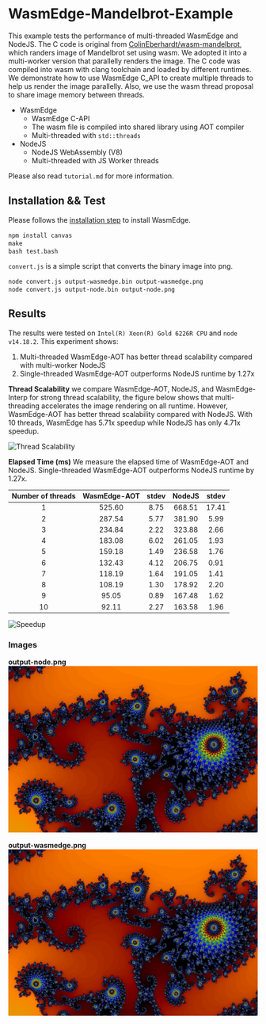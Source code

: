 # WasmEdge-Mandelbrot-Example

This example tests the performance of multi-threaded WasmEdge and NodeJS. The C code is original from [ColinEberhardt/wasm-mandelbrot](https://github.com/ColinEberhardt/wasm-mandelbrot/blob/master/wasm/mandelbrot.c), which randers image of Mandelbrot set using wasm. We adopted it into a multi-worker version that parallelly renders the image. The C code was compiled into wasm with clang toolchain and loaded by different runtimes. We demonstrate how to use WasmEdge C_API to create multiple threads to help us render the image parallelly. Also, we use the wasm thread proposal to share image memory between threads.

+ WasmEdge 
    + WasmEdge C-API
    + The wasm file is compiled into shared library using AOT compiler
    + Multi-threaded with `std::threads` 
+ NodeJS 
    + NodeJS WebAssembly (V8)
    + Multi-threaded with JS Worker threads

Please also read `tutorial.md` for more information.

## Installation && Test

Please follows the [installation step](https://wasmedge.org/book/en/start/install.html) to install WasmEdge.

```
npm install canvas
make
bash test.bash
```

`convert.js` is a simple script that converts the binary image into png.

```
node convert.js output-wasmedge.bin output-wasmedge.png
node convert.js output-node.bin output-node.png
```

## Results

The results were tested on `Intel(R) Xeon(R) Gold 6226R CPU` and `node v14.18.2`.
This experiment shows:
1. Multi-threaded WasmEdge-AOT has better thread scalability compared with multi-worker NodeJS
2. Single-threaded WasmEdge-AOT outperforms NodeJS runtime by 1.27x 

**Thread Scalability**
we compare WasmEdge-AOT, NodeJS, and WasmEdge-Interp for strong thread scalability, the figure below shows that multi-threading accelerates the image rendering on all runtime. However, WasmEdge-AOT has better thread scalability compared with NodeJS. With 10 threads, WasmEdge has 5.71x speedup while NodeJS has only 4.71x speedup.

![Thread Scalability](https://docs.google.com/spreadsheets/d/e/2PACX-1vQOPP-uuYNXXv8DMT8CJCLOU9P2RYN01KFiMn2gevPPztPrHF9P9Y3d55-km9fpbzZU5QCsYKJmvFRc/pubchart?oid=1451848374&format=image)


**Elapsed Time (ms)**
We measure the elapsed time of WasmEdge-AOT and NodeJS. Single-threaded WasmEdge-AOT outperforms NodeJS runtime by 1.27x. 

| Number of threads | WasmEdge-AOT | stdev | NodeJS | stdev |
|:-----------------:|:------------:|:-----:|:------:|:-----:|
|         1         |    525.60    |  8.75 | 668.51 | 17.41 |
|         2         |    287.54    |  5.77 | 381.90 |  5.99 |
|         3         |    234.84    |  2.22 | 323.88 |  2.66 |
|         4         |    183.08    |  6.02 | 261.05 |  1.93 |
|         5         |    159.18    |  1.49 | 236.58 |  1.76 |
|         6         |    132.43    |  4.12 | 206.75 |  0.91 |
|         7         |    118.19    |  1.64 | 191.05 |  1.41 |
|         8         |    108.19    |  1.30 | 178.92 |  2.20 |
|         9         |     95.05    |  0.89 | 167.48 |  1.62 |
|         10        |     92.11    |  2.27 | 163.58 |  1.96 |


![Speedup](https://docs.google.com/spreadsheets/d/e/2PACX-1vQOPP-uuYNXXv8DMT8CJCLOU9P2RYN01KFiMn2gevPPztPrHF9P9Y3d55-km9fpbzZU5QCsYKJmvFRc/pubchart?oid=1510018326&format=image)


### Images

**output-node.png**
![node](./output-node.png)


**output-wasmedge.png**
![wasmedge](./output-wasmedge.png)

